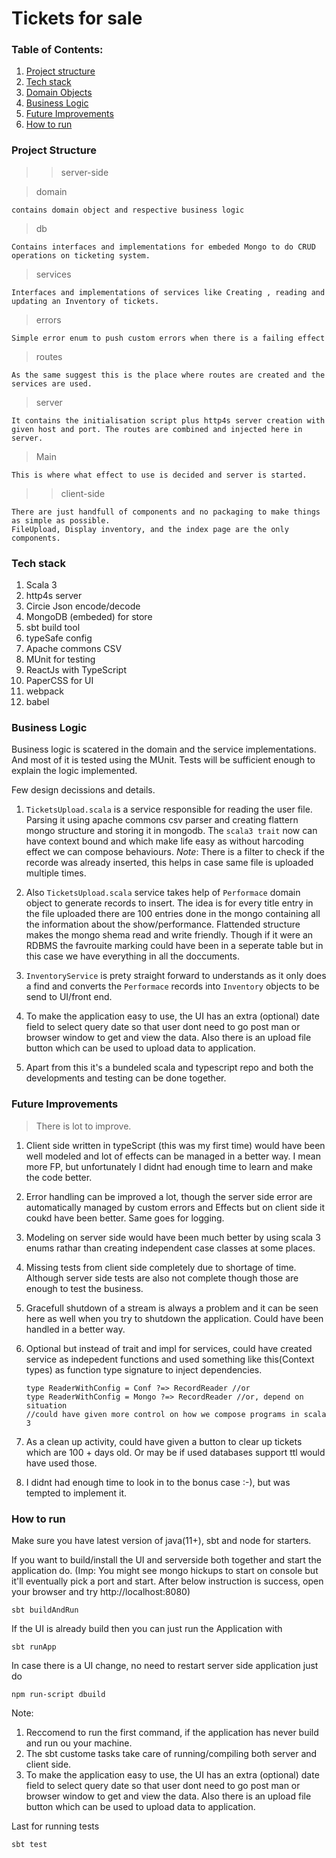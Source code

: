 # Tickets for sale

### Table of Contents:
1.  [Project structure](#project-structure)
2.  [Tech stack](#tech-stack)
3.  [Domain Objects](#domain-objects)
4.  [Business Logic](#business-logic)
5.  [Future Improvements](#future-improvements)
6.  [How to run](#hot-to-run)



### Project Structure

>> server-side
    
> domain
``` 
contains domain object and respective business logic
```
> db
```
Contains interfaces and implementations for embeded Mongo to do CRUD operations on ticketing system.
```
> services
```
Interfaces and implementations of services like Creating , reading and updating an Inventory of tickets.
```
> errors
```
Simple error enum to push custom errors when there is a failing effect
```
> routes
```
As the same suggest this is the place where routes are created and the services are used.
```
> server
```
It contains the initialisation script plus http4s server creation with given host and port. The routes are combined and injected here in server.
```
> Main
```
This is where what effect to use is decided and server is started.
```

>> client-side

```
There are just handfull of components and no packaging to make things as simple as possible.
FileUpload, Display inventory, and the index page are the only components.
```

### Tech stack

1. Scala 3
2. http4s server
3. Circie Json encode/decode
4. MongoDB (embeded) for store
5. sbt build tool
6. typeSafe config
7. Apache commons CSV
8. MUnit for testing
10. ReactJs with TypeScript
11. PaperCSS for UI
12. webpack 
11. babel

### Business Logic

Business logic is scatered in the domain and the service implementations. And most of it is tested using the MUnit. Tests will be sufficient enough to explain the logic implemented.

Few design decissions and details.

1. `TicketsUpload.scala` is a service responsible for reading the user file. Parsing it using apache commons csv parser and creating flattern mongo structure and storing it in mongodb. The `scala3 trait` now can have context bound and which make life easy as without harcoding effect we can compose behaviours. *Note*: There is a filter to check if the recorde was already inserted, this helps in case same file is uploaded multiple times.

2. Also `TicketsUpload.scala` service takes help of `Performace` domain object to generate records to insert. The idea is for every title entry in the file uploaded there are 100 entries done in the mongo containing all the information about the show/performance. Flattended structure makes the mongo shema read and write friendly. Though if it were an RDBMS the favrouite marking could have been in a seperate table but in this case we have everything in all the doccuments.

3. `InventoryService` is prety straight forward to understands as it only does a find and converts the `Performace` records into `Inventory` objects to be send to UI/front end.

4. To make the application easy to use, the UI has an extra (optional) date field to select query date so that user dont need to go post man or browser window to get and view the data. Also there is an upload file button which can be used to upload data to application.

5. Apart from this it's a bundeled scala and typescript repo and both the developments and testing can be done together.



### Future Improvements
> There is lot to improve.

1. Client side written in typeScript (this was my first time) would have been well modeled and lot of effects can be managed in a better way. I mean more FP, but unfortunately I didnt had enough time to learn and make the code better.

2. Error handling can be improved a lot, though the server side error are automatically managed by custom errors and Effects but on client side it coukd have been better. Same goes for logging.

3. Modeling on server side would have been much better by using scala 3 enums rathar than creating independent case classes at some places.

4. Missing tests from client side completely due to shortage of time. Although server side tests are also not complete though those are enough to test the business.

5. Gracefull shutdown of a stream is always a problem and it can be seen here as well when you try to shutdown the application. Could have been handled in a better way.

6. Optional but instead of trait and impl for services, could have created service as indepedent functions and used something like this(Context types) as function type signature to inject dependencies.
    ```
    type ReaderWithConfig = Conf ?=> RecordReader //or
    type ReaderWithConfig = Mongo ?=> RecordReader //or, depend on situation
    //could have given more control on how we compose programs in scala 3
    ```

7. As a clean up activity, could have given a button to clear up tickets which are 100 + days old. Or may be if used databases support ttl would have used those.

8. I didnt had enough time to look in to the bonus case :-), but was tempted to implement it.

### How to run

Make sure you have latest version of java(11+), sbt and node for starters.

If you want to build/install the UI and serverside both together and start the application do.
(Imp: You might see mongo hickups to start on console but it'll eventually pick a port and start.
After below instruction is success, open your browser and try http://localhost:8080)
```
sbt buildAndRun
```

If the UI is already build then you can just run the  Application with
```
sbt runApp
```

In case there is a UI change, no need to restart server side application just do 
```
npm run-script dbuild 
```


Note: 
1. Reccomend to run the first command, if the application has never build and run ou your machine.
2. The sbt custome tasks take care of running/compiling both server and client side.
3. To make the application easy to use, the UI has an extra (optional) date field to select query date so that user dont need to go post man or browser window to get and view the data. Also there is an upload file button which can be used to upload data to application.

Last for running tests
```
sbt test
```

